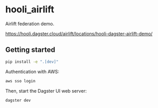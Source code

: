 # hooli_airlift

Airlift federation demo.

https://hooli.dagster.cloud/airlift/locations/hooli-dagster-airlift-demo/

## Getting started

```bash
pip install -e ".[dev]"
```

Authentication with AWS:

```bash
aws sso login
```

Then, start the Dagster UI web server:

```bash
dagster dev
```
